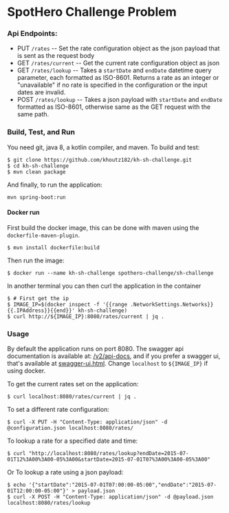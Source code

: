 # SpotHero Challenge Problem

### Api Endpoints:
 - PUT `/rates`
 -- Set the rate configuration object as the json payload that is sent as the request body
 - GET `/rates/current`
 -- Get the current rate configuration object as json
 - GET `/rates/lookup`
 -- Takes a `startDate` and `endDate` datetime query parameter, each formatted as ISO-8601. 
    Returns a rate as an integer or "unavailable" if no rate is specified in the configuration or the input dates are invalid.
 - POST `/rates/lookup`
 -- Takes a json payload with `startDate` and `endDate` formatted as ISO-8601, otherwise same as the GET request with the same path.

### Build, Test, and Run
You need git, java 8, a kotlin compiler, and maven. To build and test: 

    $ git clone https://github.com/khoutz182/kh-sh-challenge.git
    $ cd kh-sh-challenge
    $ mvn clean package

And finally, to run the application:

    mvn spring-boot:run
    
#### Docker run
First build the docker image, this can be done with maven using the `dockerfile-maven-plugin`.

    $ mvn install dockerfile:build

Then run the image:

    $ docker run --name kh-sh-challenge spothero-challenge/sh-challenge

In another terminal you can then curl the application in the container

    $ # First get the ip
    $ IMAGE_IP=$(docker inspect -f '{{range .NetworkSettings.Networks}}{{.IPAddress}}{{end}}' kh-sh-challenge)
    $ curl http://${IMAGE_IP}:8080/rates/current | jq .

### Usage
By default the application runs on port 8080. The swagger api documentation is available at: [/v2/api-docs](http://localhost:8080/v2/api-docs),
and if you prefer a swagger ui, that's available at [swagger-ui.html](http://localhost:8080/swagger-ui.html). Change
`localhost` to `${IMAGE_IP}` if using docker.

To get the current rates set on the application:

    $ curl localhost:8080/rates/current | jq .

To set a different rate configuration:

    $ curl -X PUT -H "Content-Type: application/json" -d @configuration.json localhost:8080/rates/

To lookup a rate for a specified date and time:

    $ curl "http://localhost:8080/rates/lookup?endDate=2015-07-01T12%3A00%3A00-05%3A00&startDate=2015-07-01T07%3A00%3A00-05%3A00"

Or To lookup a rate using a json payload:

    $ echo '{"startDate":"2015-07-01T07:00:00-05:00","endDate":"2015-07-01T12:00:00-05:00"}' > payload.json
    $ curl -X POST -H "Content-Type: application/json" -d @payload.json localhost:8080/rates/lookup